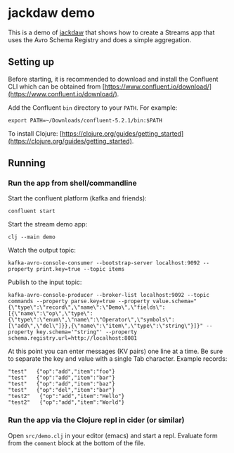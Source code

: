 # jackdaw demo

This is a demo of [jackdaw](https://github.com/FundingCircle/jackdaw) that shows how to create a Streams app that uses the Avro Schema Registry and does a simple aggregation.


## Setting up

Before starting, it is recommended to download and install the
Confluent CLI which can be obtained from
[https://www.confluent.io/download/](https://www.confluent.io/download/).

Add the Confluent `bin` directory to your `PATH`.
For example:
```
export PATH=~/Downloads/confluent-5.2.1/bin:$PATH
```

To install Clojure:
[https://clojure.org/guides/getting_started](https://clojure.org/guides/getting_started).

## Running

### Run the app from shell/commandline

Start the confluent platform (kafka and friends):
```
confluent start
```

Start the stream demo app:
```
clj --main demo
```

Watch the output topic:
```
kafka-avro-console-consumer --bootstrap-server localhost:9092 --property print.key=true --topic items
```

Publish to the input topic:
```
kafka-avro-console-producer --broker-list localhost:9092 --topic commands --property parse.key=true --property value.schema="{\"type\":\"record\",\"name\":\"Demo\",\"fields\":[{\"name\":\"op\",\"type\":{\"type\":\"enum\",\"name\":\"Operator\",\"symbols\":[\"add\",\"del\"]}},{\"name\":\"item\",\"type\":\"string\"}]}" --property key.schema='"string"' --property schema.registry.url=http://localhost:8081
```
At this point you can enter messages (KV pairs) one line at a time.
Be sure to separate the key and value with a single Tab character.
Example records:
```
"test"   {"op":"add","item":"foo"}
"test"   {"op":"add","item":"bar"}
"test"   {"op":"add","item":"baz"}
"test"   {"op":"del","item":"bar"}
"test2"   {"op":"add","item":"Hello"}
"test2"   {"op":"add","item":"World"}
```

### Run the app via the Clojure repl in cider (or similar)

Open `src/demo.clj` in your editor (emacs) and start a repl.
Evaluate form from the `comment` block at the bottom of the file.

